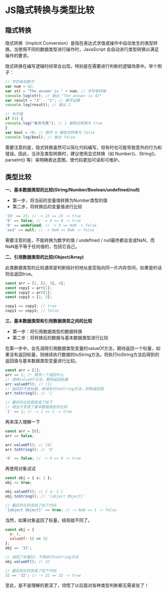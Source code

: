 # JS隐式转换与类型比较


## 隐式转换

隐式转换（Implicit Conversion）是指在表达式求值或操作中自动发生的类型转换。当使用不同的数据类型进行操作时，JavaScript 会自动进行类型转换以满足操作的要求。

隐式转换在编写逻辑时经常会出现，特别是在需要进行判断的逻辑场景中。举个例子：

```js
// 字符串和数字
var num = 42;
var str = "The answer is " + num; // 字符串拼接
console.log(str); // 输出 "The answer is 42"
var result = "3" - "1"; // 数字运算
console.log(result); // 输出 2

// 布尔值
if (1) {
console.log("条件为真"); // 1 被隐式转换为 true
}
var bool = !0; // 数字 0 被隐式转换为 false
console.log(bool); // 输出 false
```

需要注意的是，隐式转换虽然可以简化代码编写，但有时也可能导致意外的行为和错误。因此，当涉及类型转换时，建议使用显式转换（如 Number()、String()、parseInt() 等）来明确表达意图，使代码更加可读和可维护。


## 类型比较

**一、基本数据类型的比较(String/Number/Boolean/undefined/null)**

- 第一步，将当前的变量值转换为Number类型的值
- 第二步，将转换后的变量值进行比较

```js
'23' == 23; // -> 23 == 23 -> true
'0' == false; // -> 0 == 0 -> true
'0' == undefined; // -> 0 == NaN -> false
'asd' == null; // -> NaN == NaN -> false
```
需要注意的是，不能转换为数字的值 / undefined / null最终都会变成NaN，而NaN是不等于任何值的，包括它自己。


**二、引用数据类型的比较(Object/Array)**

此类数据类型的比较通常是判断指针的地址是否指向同一片内存空间，如果是的话则会返回true。
```js
const arr = [1, [2, 3], 4];
const copy1 = arr[1];
const copy2 = arr[1];
const copy3 = [2, 3];

copy1 == copy2; // true
copy1 == copy3; // false
```

**三、基本数据类型和引用数据类型之间的比较**

- 第一步：将引用数据类型的数据转换
- 第二步：将转换后的数据与基本数据类型进行比较

在第一步中，会先调用引用数据类型变量的valueOf方法，期待返回一个标量，如果没有返回标量，则继续执行数据的toString方法。将执行toString方法后得到的返回值与基本数据类型变量进行比较。

```js
const arr = [1];
arr == 1; // 猜测一下返回什么
// 调用valueOf方法，期待返回标量
arr.valueOf(); // [1]
// 返回的不是标量，继续执行toString方法，获取返回值
arr.toString(); // '1'

// 最后的比较就变成了如下
// 相当于变成了基本数据类型的比较
'1' == 1; // -> 1 == 1 -> true
```

再来深入理解一下
```js
const arr = [0];
arr == false;

arr.valueOf(); // [0]
arr.toString(); // '0'

'0' == false; // -> 0 == 0 -> true 
```
再使用对象试试
```js
const obj = { a: 1 };
obj == true;

obj.valueOf(); // { a: 1 }
obj.toString(); // '[object Object]'

// 最后的比较变成了如下代码
'[object Object]' == true; // -> NaN == 1 -> false
```
当然，如果对象返回了标量，结局就不同了。
```js
const obj = {
  a: 1,
  valueOf: () => 32
};
obj == '32';

// 返回了标量32，不再执行toString方法
obj.valueOf(); // 32

// 最后的比较变成了如下代码
32 == '32'; // -> 32 == 32 -> true
```

至此，是不是理解的更深了，领悟了以后面对各种类型判断都无需紧张了！




